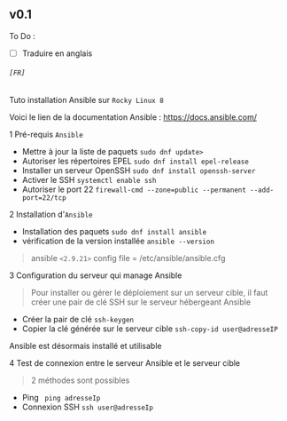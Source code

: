 ## v0.1

To Do :
- [ ] Traduire en anglais 

###### `[FR]`
Tuto installation Ansible sur `Rocky Linux 8`

Voici le lien de la documentation Ansible : https://docs.ansible.com/

 

1 Pré-requis ```Ansible ```

  * Mettre à jour la liste de paquets ```sudo dnf update>```
  * Autoriser les répertoires EPEL ```sudo dnf install epel-release```
  * Installer un serveur OpenSSH ```sudo dnf install openssh-server ```
  * Activer le SSH ```systemctl enable ssh```
  * Autoriser le port 22 ```firewall-cmd --zone=public --permanent --add-port=22/tcp```

2 Installation d'```Ansible```

  * Installation des paquets ```sudo dnf install ansible```
  * vérification de la version installée ```ansible --version```
> ansible `<2.9.21>`
config file = /etc/ansible/ansible.cfg

3 Configuration du serveur qui manage Ansible
> Pour installer ou gérer le déploiement sur un serveur cible, il faut créer une pair de clé SSH sur le serveur hébergeant Ansible

  * Créer la pair de clé ```ssh-keygen```
  * Copier la clé générée sur le serveur cible ```ssh-copy-id user@adresseIP```

Ansible est désormais installé et utilisable

  4 Test de connexion entre le serveur Ansible et le serveur cible
  > 2 méthodes sont possibles
   * Ping ``` ping adresseIp```
   * Connexion SSH ```ssh user@adresseIp``` 
